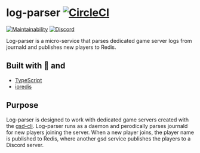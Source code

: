 # log-parser [![CircleCI](https://circleci.com/gh/Egeeio/gsd-log-parser.svg?style=svg)](https://circleci.com/gh/Egeeio/gsd-log-parser)

[![Maintainability](https://api.codeclimate.com/v1/badges/b609edfcef21ba4e5d1d/maintainability)](https://codeclimate.com/github/Egeeio/gsd-log-parser/maintainability)
[![Discord](https://discordapp.com/api/guilds/183740337976508416/widget.png?style=shield)](https://discord.gg/EMbcgR8)

Log-parser is a micro-service that parses dedicated game server logs from journald and publishes new players to Redis.

## Built with 💖 and

- [TypeScript](https://www.typescriptlang.org/)
- [ioredis](https://github.com/luin/ioredis)

## Purpose

Log-parser is designed to work with dedicated game servers created with the [gsd-cli](https://github.com/Egeeio/gsd-cli). Log-parser runs as a daemon and perodically parses journald for new players joining the server. When a new player joins, the player name is published to Redis, where another gsd service publishes the players to a Discord server.
